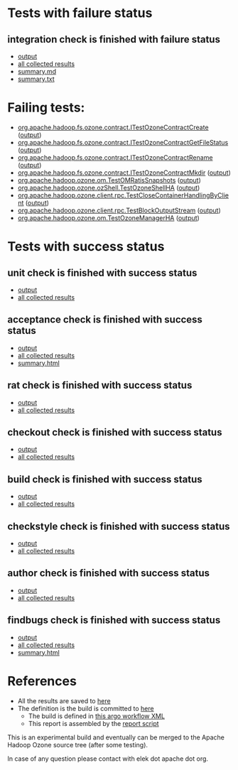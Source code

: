 # Tests with failure status

## integration check is finished with failure status

   * [output](https://raw.githubusercontent.com/elek/ozone-ci-q4/master/pr/pr-hdds-2316-hqfn5/integration/output.log)
   * [all collected results](https://github.com/elek/ozone-ci-q4/tree/master/pr/pr-hdds-2316-hqfn5/integration)
   * [summary.md](https://github.com/elek/ozone-ci-q4/tree/master/pr/pr-hdds-2316-hqfn5/integration/summary.md)
   * [summary.txt](https://github.com/elek/ozone-ci-q4/tree/master/pr/pr-hdds-2316-hqfn5/integration/summary.txt)

# Failing tests: 

 * [org.apache.hadoop.fs.ozone.contract.ITestOzoneContractCreate](hadoop-ozone/ozonefs/org.apache.hadoop.fs.ozone.contract.ITestOzoneContractCreate.txt) ([output](hadoop-ozone/ozonefs/org.apache.hadoop.fs.ozone.contract.ITestOzoneContractCreate-output.txt))
 * [org.apache.hadoop.fs.ozone.contract.ITestOzoneContractGetFileStatus](hadoop-ozone/ozonefs/org.apache.hadoop.fs.ozone.contract.ITestOzoneContractGetFileStatus.txt) ([output](hadoop-ozone/ozonefs/org.apache.hadoop.fs.ozone.contract.ITestOzoneContractGetFileStatus-output.txt))
 * [org.apache.hadoop.fs.ozone.contract.ITestOzoneContractRename](hadoop-ozone/ozonefs/org.apache.hadoop.fs.ozone.contract.ITestOzoneContractRename.txt) ([output](hadoop-ozone/ozonefs/org.apache.hadoop.fs.ozone.contract.ITestOzoneContractRename-output.txt))
 * [org.apache.hadoop.fs.ozone.contract.ITestOzoneContractMkdir](hadoop-ozone/ozonefs/org.apache.hadoop.fs.ozone.contract.ITestOzoneContractMkdir.txt) ([output](hadoop-ozone/ozonefs/org.apache.hadoop.fs.ozone.contract.ITestOzoneContractMkdir-output.txt))
 * [org.apache.hadoop.ozone.om.TestOMRatisSnapshots](hadoop-ozone/integration-test/org.apache.hadoop.ozone.om.TestOMRatisSnapshots.txt) ([output](hadoop-ozone/integration-test/org.apache.hadoop.ozone.om.TestOMRatisSnapshots-output.txt))
 * [org.apache.hadoop.ozone.ozShell.TestOzoneShellHA](hadoop-ozone/integration-test/org.apache.hadoop.ozone.ozShell.TestOzoneShellHA.txt) ([output](hadoop-ozone/integration-test/org.apache.hadoop.ozone.ozShell.TestOzoneShellHA-output.txt))
 * [org.apache.hadoop.ozone.client.rpc.TestCloseContainerHandlingByClient](hadoop-ozone/integration-test/org.apache.hadoop.ozone.client.rpc.TestCloseContainerHandlingByClient.txt) ([output](hadoop-ozone/integration-test/org.apache.hadoop.ozone.client.rpc.TestCloseContainerHandlingByClient-output.txt))
 * [org.apache.hadoop.ozone.client.rpc.TestBlockOutputStream](hadoop-ozone/integration-test/org.apache.hadoop.ozone.client.rpc.TestBlockOutputStream.txt) ([output](hadoop-ozone/integration-test/org.apache.hadoop.ozone.client.rpc.TestBlockOutputStream-output.txt))
 * [org.apache.hadoop.ozone.om.TestOzoneManagerHA](hadoop-ozone/integration-test/org.apache.hadoop.ozone.om.TestOzoneManagerHA.txt) ([output](hadoop-ozone/integration-test/org.apache.hadoop.ozone.om.TestOzoneManagerHA-output.txt))


# Tests with success status

## unit check is finished with success status

   * [output](https://raw.githubusercontent.com/elek/ozone-ci-q4/master/pr/pr-hdds-2316-hqfn5/unit/output.log)
   * [all collected results](https://github.com/elek/ozone-ci-q4/tree/master/pr/pr-hdds-2316-hqfn5/unit)


## acceptance check is finished with success status

   * [output](https://raw.githubusercontent.com/elek/ozone-ci-q4/master/pr/pr-hdds-2316-hqfn5/acceptance/output.log)
   * [all collected results](https://github.com/elek/ozone-ci-q4/tree/master/pr/pr-hdds-2316-hqfn5/acceptance)
   * [summary.html](https://elek.github.io/ozone-ci-q4/pr/pr-hdds-2316-hqfn5/acceptance/summary.html)


## rat check is finished with success status

   * [output](https://raw.githubusercontent.com/elek/ozone-ci-q4/master/pr/pr-hdds-2316-hqfn5/rat/output.log)
   * [all collected results](https://github.com/elek/ozone-ci-q4/tree/master/pr/pr-hdds-2316-hqfn5/rat)


## checkout check is finished with success status

   * [output](https://raw.githubusercontent.com/elek/ozone-ci-q4/master/pr/pr-hdds-2316-hqfn5/checkout/output.log)
   * [all collected results](https://github.com/elek/ozone-ci-q4/tree/master/pr/pr-hdds-2316-hqfn5/checkout)


## build check is finished with success status

   * [output](https://raw.githubusercontent.com/elek/ozone-ci-q4/master/pr/pr-hdds-2316-hqfn5/build/output.log)
   * [all collected results](https://github.com/elek/ozone-ci-q4/tree/master/pr/pr-hdds-2316-hqfn5/build)


## checkstyle check is finished with success status

   * [output](https://raw.githubusercontent.com/elek/ozone-ci-q4/master/pr/pr-hdds-2316-hqfn5/checkstyle/output.log)
   * [all collected results](https://github.com/elek/ozone-ci-q4/tree/master/pr/pr-hdds-2316-hqfn5/checkstyle)


## author check is finished with success status

   * [output](https://raw.githubusercontent.com/elek/ozone-ci-q4/master/pr/pr-hdds-2316-hqfn5/author/output.log)
   * [all collected results](https://github.com/elek/ozone-ci-q4/tree/master/pr/pr-hdds-2316-hqfn5/author)


## findbugs check is finished with success status

   * [output](https://raw.githubusercontent.com/elek/ozone-ci-q4/master/pr/pr-hdds-2316-hqfn5/findbugs/output.log)
   * [all collected results](https://github.com/elek/ozone-ci-q4/tree/master/pr/pr-hdds-2316-hqfn5/findbugs)
   * [summary.html](https://elek.github.io/ozone-ci-q4/pr/pr-hdds-2316-hqfn5/findbugs/summary.html)




# References

 * All the results are saved to [here](https://github.com/elek/ozone-ci-q4/tree/master/pr/pr-hdds-2316-hqfn5/)
 * The definition is the build is committed to [here](https://github.com/elek/argo-ozone)
    * The build is defined in [this argo workflow XML](https://github.com/elek/argo-ozone/blob/master/ozone-build.yaml)
    * This report is assembled by the [report script](https://github.com/elek/argo-ozone/blob/master/scripts/report.sh)

This is an experimental build and eventually can be merged to the Apache Hadoop Ozone source tree (after some testing).

In case of any question please contact with elek dot apache dot org.
